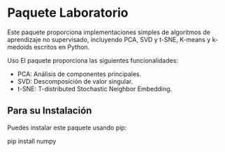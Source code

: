 # Paquete Laboratorio

Este paquete proporciona implementaciones simples de algoritmos de aprendizaje no supervisado, incluyendo PCA, SVD y t-SNE, K-means y k-medoids escritos en Python.


Uso
El paquete proporciona las siguientes funcionalidades:

* PCA: Análisis de componentes principales.
* SVD: Descomposición de valor singular.
* t-SNE: T-distributed Stochastic Neighbor Embedding.

## Para su Instalación

Puedes instalar este paquete usando pip:

pip install numpy